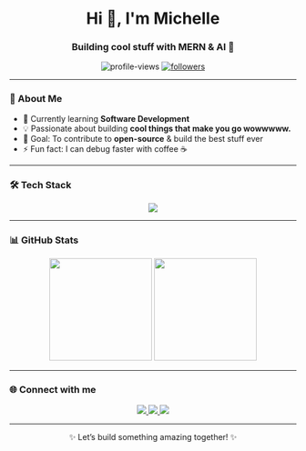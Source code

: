 <!-- Profile README -->

<h1 align="center">Hi 👋, I'm Michelle</h1>
<h3 align="center">Building cool stuff with MERN & AI 🤖</h3>

<p align="center">
  <img src="https://komarev.com/ghpvc/?username=MichelleAijo&label=Profile%20views&color=0e75b6&style=flat" alt="profile-views" />
  <a href="https://github.com/MichelleAijo?tab=followers">
    <img src="https://img.shields.io/github/followers/MichelleAijo?label=Followers&style=social" alt="followers"/>
  </a>
</p>

---

### 🚀 About Me
- 🌱 Currently learning **Software Development**
- 💡 Passionate about building **cool things that make you go wowwwww.**
- 🎯 Goal: To contribute to **open-source** & build the best stuff ever
- ⚡ Fun fact: I can debug faster with coffee ☕

---

### 🛠️ Tech Stack
<p align="center">
  <img src="https://skillicons.dev/icons?i=react,nodejs,express,mongodb,c,cpp,python,git,github,vscode,html,css" />
</p>

---

### 📊 GitHub Stats
<p align="center">
  <img src="https://github-readme-stats.vercel.app/api?username=MichelleAijo&show_icons=true&theme=radical" height="180"/>
  <img src="https://github-readme-stats.vercel.app/api/top-langs/?username=MichelleAijo&layout=compact&theme=radical" height="180"/>
</p>

---

### 🌐 Connect with me
<p align="center">
  <a href="https://linkedin.com/in/your-linkedin" target="_blank">
    <img src="https://img.shields.io/badge/-LinkedIn-blue?style=flat&logo=linkedin" />
  </a>
  <a href="https://twitter.com/your-twitter" target="_blank">
    <img src="https://img.shields.io/badge/-Twitter-1DA1F2?style=flat&logo=twitter" />
  </a>
  <a href="mailto:your-email@example.com">
    <img src="https://img.shields.io/badge/-Email-red?style=flat&logo=gmail&logoColor=white" />
  </a>
</p>

---

<p align="center">✨ Let’s build something amazing together! ✨</p>
